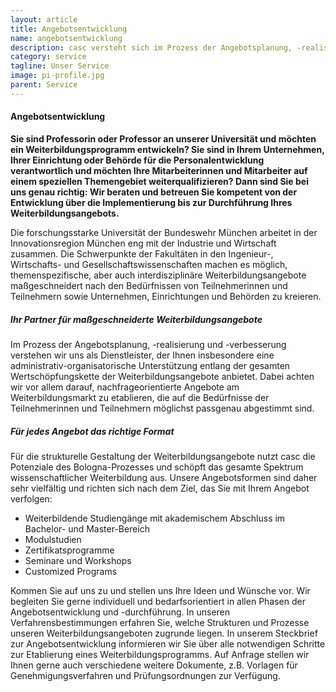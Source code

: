 ```yaml
---
layout: article
title: Angebotsentwicklung
name: angebotsentwicklung
description: casc versteht sich im Prozess der Angebotsplanung, -realisierung und -verbesserung als Dienstleister, der akademischen Verantwortlichen und Unternehmen insbesondere eine administrativ-organisatorische Unterstützung entlang der gesamten Wertschöpfungskette der Weiterbildungsangebote anbietet.
category: service
tagline: Unser Service
image: pi-profile.jpg
parent: Service
---
```


#### Angebotsentwicklung 

**Sie sind Professorin oder Professor an unserer Universität und möchten ein Weiterbildungsprogramm entwickeln? Sie sind in Ihrem Unternehmen, Ihrer Einrichtung oder Behörde für die Personalentwicklung verantwortlich und möchten Ihre Mitarbeiterinnen und Mitarbeiter auf einem speziellen Themengebiet weiterqualifizieren? Dann sind Sie bei uns genau richtig: Wir beraten und betreuen Sie kompetent von der Entwicklung über die Implementierung bis zur Durchführung Ihres Weiterbildungsangebots.**

Die forschungsstarke Universität der Bundeswehr München arbeitet in der Innovationsregion München eng mit der Industrie und Wirtschaft zusammen. Die Schwerpunkte der Fakultäten in den Ingenieur-, Wirtschafts- und Gesellschaftswissenschaften machen es möglich, themenspezifische, aber auch interdisziplinäre Weiterbildungsangebote maßgeschneidert nach den Bedürfnissen von Teilnehmerinnen und Teilnehmern sowie Unternehmen, Einrichtungen und Behörden zu kreieren. 

##### Ihr Partner für maßgeschneiderte Weiterbildungsangebote

Im Prozess der Angebotsplanung, -realisierung und -verbesserung verstehen wir uns als Dienstleister, der Ihnen insbesondere eine administrativ-organisatorische Unterstützung entlang der gesamten Wertschöpfungskette der Weiterbildungsangebote anbietet. Dabei achten wir vor allem darauf, nachfrageorientierte Angebote am Weiterbildungsmarkt zu etablieren, die auf die Bedürfnisse der Teilnehmerinnen und Teilnehmern möglichst passgenau abgestimmt sind.

##### Für jedes Angebot das richtige Format

Für die strukturelle Gestaltung der Weiterbildungsangebote nutzt casc die Potenziale des Bologna-Prozesses und schöpft das gesamte Spektrum wissenschaftlicher Weiterbildung aus. Unsere Angebotsformen sind daher sehr vielfältig und richten sich nach dem Ziel, das Sie mit Ihrem Angebot verfolgen:

* Weiterbildende Studiengänge mit akademischem Abschluss im Bachelor- und Master-Bereich
* Modulstudien
* Zertifikatsprogramme
* Seminare und Workshops 
* Customized Programs

Kommen Sie auf uns zu und stellen uns Ihre Ideen und Wünsche vor. Wir begleiten Sie gerne individuell und bedarfsorientiert in allen Phasen der Angebotsentwicklung und -durchführung. In unseren Verfahrensbestimmungen erfahren Sie, welche Strukturen und Prozesse unseren Weiterbildungsangeboten zugrunde liegen. In unserem Steckbrief zur Angebotsentwicklung informieren wir Sie über alle notwendigen Schritte zur Etablierung eines Weiterbildungsprogramms. Auf Anfrage stellen wir Ihnen gerne auch verschiedene weitere Dokumente, z.B. Vorlagen für Genehmigungsverfahren und Prüfungsordnungen zur Verfügung.